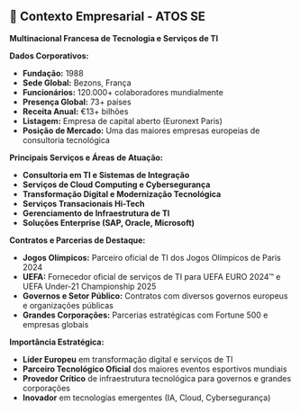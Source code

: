 ## 🏢 **Contexto Empresarial - ATOS SE**

**Multinacional Francesa de Tecnologia e Serviços de TI**

**Dados Corporativos:**
- **Fundação:** 1988
- **Sede Global:** Bezons, França
- **Funcionários:** 120.000+ colaboradores mundialmente
- **Presença Global:** 73+ países
- **Receita Anual:** €13+ bilhões
- **Listagem:** Empresa de capital aberto (Euronext Paris)
- **Posição de Mercado:** Uma das maiores empresas europeias de consultoria tecnológica

**Principais Serviços e Áreas de Atuação:**
- **Consultoria em TI e Sistemas de Integração**
- **Serviços de Cloud Computing e Cybersegurança**
- **Transformação Digital e Modernização Tecnológica**
- **Serviços Transacionais Hi-Tech**
- **Gerenciamento de Infraestrutura de TI**
- **Soluções Enterprise (SAP, Oracle, Microsoft)**

**Contratos e Parcerias de Destaque:**
- **Jogos Olímpicos:** Parceiro oficial de TI dos Jogos Olímpicos de Paris 2024
- **UEFA:** Fornecedor oficial de serviços de TI para UEFA EURO 2024™ e UEFA Under-21 Championship 2025
- **Governos e Setor Público:** Contratos com diversos governos europeus e organizações públicas
- **Grandes Corporações:** Parcerias estratégicas com Fortune 500 e empresas globais

**Importância Estratégica:**
- **Líder Europeu** em transformação digital e serviços de TI
- **Parceiro Tecnológico Oficial** dos maiores eventos esportivos mundiais
- **Provedor Crítico** de infraestrutura tecnológica para governos e grandes corporações
- **Inovador** em tecnologias emergentes (IA, Cloud, Cybersegurança)

